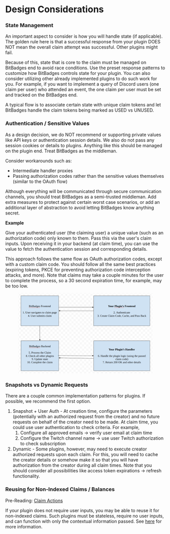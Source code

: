# Design Considerations

### State Management

An important aspect to consider is how you will handle state (if applicable). The golden rule here is that a successful response from your plugin DOES NOT mean the overall claim attempt was successful. Other plugins might fail.&#x20;

Because of this, state that is core to the claim must be managed on BitBadges end to avoid race conditions. Use the preset response patterns to customize how BitBadges controls state for your plugin. You can also consider utilizing other already implemented plugins to do such work for you. For example, if you want to implement a query of Discord users (one claim per user) who attended an event, the one claim per user must be set and tracked on the BitBadges end.

A typical flow is to associate certain state with unique claim tokens and let BitBadges handle the claim tokens being marked as USED vs UNUSED.

### **Authentication / Sensitive Values**

As a design decision, we do NOT recommend or supporting private values like API keys or authentication session details. We also do not pass any session cookies or details to plugins. Anything like this should be managed on the plugin end. Treat BitBadges as the middleman.

Consider workarounds such as:

* Intermediate handler proxies
* Passing authorization codes rather than the sensitive values themselves (similar to the OAuth flow)

Although everything will be communicated through secure communication channels, you should treat BitBadges as a semi-trusted middleman. Add extra measures to protect against certain worst case scenarios, or add an additional layer of abstraction to avoid letting BitBadges know anything secret.&#x20;

**Example**

Give your authenticated user (the claiming user) a unique value (such as an authorization code) only known to them. Pass this via the user's claim inputs. Upon receiving it in your backend (at claim time), you can use the value to fetch the authentication session and corresponding details.

This approach follows the same flow as OAuth authorization codes, except with a custom claim code. You should follow all the same best practices (expiring tokens, PKCE for preventing authorization code interception attacks, and more). Note that claims may take a couple minutes for the user to complete the process, so a 30 second expiration time, for example, may be too low.

<figure><img src="../../../../.gitbook/assets/image (4) (1).png" alt=""><figcaption></figcaption></figure>

### **Snapshots vs Dynamic Requests**

There are a couple common implementation patterns for plugins. If possible, we recommend the first option.

1. Snapshot + User Auth - At creation time, configure the parameters (potentially with an authorized request from the creator) and no future requests on behalf of the creator need to be made. At claim time, you could use user authentication to check criteria. For example,
   1. Configure all approved emails -> verify user email at claim time
   2. Configure the Twitch channel name -> use user Twitch authorization to check subscription
2. Dynamic - Some plugins, however, may need to execute creator authorized requests upon each claim. For this, you will need to cache the creator details or somehow make it so that you will have authorization from the creator during all claim times.  Note that you should consider all possibilities like access token expirations -> refresh functionality.

### Reusing for Non-Indexed Claims / Balances&#x20;

Pre-Reading: [Claim Actions](../../claim-actions.md)

If your plugin does not require user inputs, you may be able to reuse it for non-indexed claims. Such plugins must be stateless, require no user inputs, and can function with only the contextual information passed. See [here](../../claim-actions.md) for more information.
